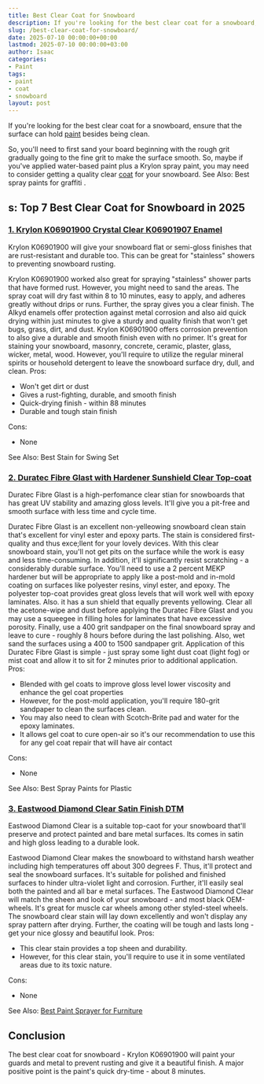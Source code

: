 ```yaml
---
title: Best Clear Coat for Snowboard
description: If you're looking for the best clear coat for a snowboard, ensure that the surface can hold paint besides being clean. So, you'll need to first sand your...
slug: /best-clear-coat-for-snowboard/
date: 2025-07-10 00:00:00+00:00
lastmod: 2025-07-10 00:00:00+03:00
author: Isaac
categories:
- Paint
tags:
- paint
- coat
- snowboard
layout: post
---
```

If you're looking for the best clear coat for a snowboard, ensure that the surface can hold [paint](https://pestpolicy.com/how-many-coats-of-paint-on-a-fiberglass-boat/) besides being clean.

So, you'll need to first sand your board beginning with the rough grit gradually going to the fine grit to make the surface smooth.
So, maybe if you've applied water-based paint plus a Krylon spray paint, you may need to consider getting a quality clear [coat](https://pestpolicy.com/how-many-coats-of-paint-on-the-ceiling/) for your snowboard. See Also:
Best spray paints for graffiti
.
## s: Top 7 Best Clear Coat for Snowboard in 2025
### [1. Krylon K06901900 Crystal Clear K06901907 Enamel](https://www.amazon.com/dp/B008BMP0KE/?tag=p-policy-20)
Krylon K06901900 will give your snowboard flat or semi-gloss finishes that are rust-resistant and durable too. This can be great for "stainless" showers to preventing snowboard rusting.

Krylon K06901900 worked also great for spraying "stainless" shower parts that have formed rust. However, you might need to sand the areas.
The spray coat will dry fast within 8 to 10 minutes, easy to apply, and adheres greatly without drips or runs. Further, the spray gives you a clear finish.
The Alkyd enamels offer protection against metal corrosion and also aid quick drying within just minutes to give a sturdy and quality finish that won't get bugs, grass, dirt, and dust.
Krylon K06901900 offers corrosion prevention to also give a durable and smooth finish even with no primer. It's great for staining your snowboard, masonry, concrete, ceramic, plaster, glass, wicker, metal, wood.
However, you'll require to utilize the regular mineral spirits or household detergent to leave the snowboard surface dry, dull, and clean.
Pros:
- Won't get dirt or dust
- Gives a rust-fighting, durable, and smooth finish
- Quick-drying finish - within 88 minutes
- Durable and tough stain finish

Cons:
- None


See Also:
Best Stain for Swing Set
### [2. Duratec Fibre Glast with Hardener Sunshield Clear Top-coat](https://www.amazon.com/dp/B015NM22Y6/?tag=p-policy-20)
Duratec Fibre Glast is a high-perfomance clear stian for snowboards that has great
UV stability and amazing
gloss levels. It'll give you a pit-free and smooth surface with less time and cycle time.

Duratec Fibre Glast is an excellent non-yelleowing snowboard clean stain that's excellent for
vinyl ester and epoxy parts. The stain is considered first-quality and thus exce;llent for your lovely devices.
With this clear snowboard stain, you'll not get pits on the surface while the work is easy and less time-consuming. In addition, it'll significantly resist scratching - a considerably durable surface.
You'll need to use a 2 percent MEKP hardener but will be appropriate to apply like a post-mold and in-mold coating on surfaces like polyester resins, vinyl ester, and epoxy.
The polyester top-coat provides great gloss levels that will work well with epoxy laminates. Also. it has a sun shield that equally prevents yellowing.
Clear all the acetone-wipe and dust before applying the Duratec Fibre Glast and you may use a squeegee in filling holes for laminates that have excessive porosity.
Finally, use a 400 grit sandpaper on the final snowboard spray and leave to cure - roughly 8 hours before during the last polishing. Also, wet sand the surfaces using a 400 to 1500 sandpaper grit.
Application of this Duratec Fibre Glast is simple - just spray some light dust coat (light fog) or mist coat and allow it to sit for 2 minutes prior to additional application.
Pros:
- Blended with gel coats to improve gloss level lower viscosity and enhance the gel coat properties
- However, for the post-mold application, you'll require 180-grit sandpaper to clean the surfaces clean.
- You may also need to clean with Scotch-Brite pad and water for the epoxy laminates.
- It allows gel coat to cure open-air so it's our recommendation to use this for any gel coat repair that will have air contact

Cons:
- None


See Also:
Best Spray Paints for Plastic
### [3. Eastwood Diamond Clear Satin Finish DTM](https://www.amazon.com/dp/B071Y7SFRF/?tag=p-policy-20)
Eastwood Diamond Clear is a suitable top-caot for your snowboard that'll preserve and protect painted and bare metal surfaces. Its comes in
satin and high gloss leading to a durable look.

Eastwood Diamond Clear makes the snowboard to withstand harsh weather including high temperatures off about
300 degrees F. Thus, it'll protect and seal the snowboard surfaces.
It's suitable for polished and finished surfaces to hinder ultra-violet light and corrosion. Further, it'll easily seal both the painted and all
bar
e metal surfaces.
The Eastwood Diamond Clear will match the sheen and look of your snowboard - and most black OEM-wheels. It's great for muscle car wheels among other styled-steel wheels.
The snowboard clear stain will lay down excellently and won't display any spray pattern after drying. Further, the coating will be tough and lasts long - get your nice glossy and beautiful look.
Pros:
- This clear stain provides a top sheen and durability.
- However, for this clear stain, you'll require to use it in some ventilated areas due to its toxic nature.

Cons:
- None

See Also:
[Best Paint Sprayer for Furniture](https://pestpolicy.com/best-paint-sprayer-for-furniture/)
## Conclusion
The best clear coat for snowboard - Krylon K06901900 will paint your guards and metal to prevent rusting and give it a beautiful finish. A major positive point is the paint's quick dry-time - about 8 minutes.
